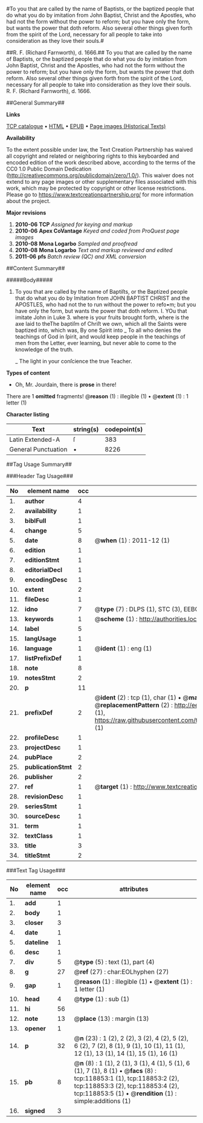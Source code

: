 #To you that are called by the name of Baptists, or the baptized people that do what you do by imitation from John Baptist, Christ and the Apostles, who had not the form without the power to reform; but you have only the form, but wants the power that doth reform. Also several other things given forth from the spirit of the Lord, necessary for all people to take into consideration as they love their souls.#

##R. F. (Richard Farnworth), d. 1666.##
To you that are called by the name of Baptists, or the baptized people that do what you do by imitation from John Baptist, Christ and the Apostles, who had not the form without the power to reform; but you have only the form, but wants the power that doth reform. Also several other things given forth from the spirit of the Lord, necessary for all people to take into consideration as they love their souls.
R. F. (Richard Farnworth), d. 1666.

##General Summary##

**Links**

[TCP catalogue](http://www.ota.ox.ac.uk/tcp/)  • 
[HTML](http://tei.it.ox.ac.uk/tcp/Texts-HTML/free/A94/A94713.html)  • 
[EPUB](http://tei.it.ox.ac.uk/tcp/Texts-EPUB/free/A94/A94713.epub) • 
[Page images (Historical Texts)](https://historicaltexts.jisc.ac.uk/eebo-99866577e)

**Availability**

To the extent possible under law, the Text Creation Partnership has waived all copyright and related or neighboring rights to this keyboarded and encoded edition of the work described above, according to the terms of the CC0 1.0 Public Domain Dedication (http://creativecommons.org/publicdomain/zero/1.0/). This waiver does not extend to any page images or other supplementary files associated with this work, which may be protected by copyright or other license restrictions. Please go to https://www.textcreationpartnership.org/ for more information about the project.

**Major revisions**

1. __2010-06__ __TCP__ *Assigned for keying and markup*
1. __2010-06__ __Apex CoVantage__ *Keyed and coded from ProQuest page images*
1. __2010-08__ __Mona Logarbo__ *Sampled and proofread*
1. __2010-08__ __Mona Logarbo__ *Text and markup reviewed and edited*
1. __2011-06__ __pfs__ *Batch review (QC) and XML conversion*

##Content Summary##

#####Body#####

1. To you that are called by the name of Baptiſts, or the Baptized people that do what you do by Imitation from JOHN BAPTIST CHRIST and the APOSTLES, who had not the to run without the power to refo•m; but you have only the form, but wants the power that doth reform.
I. YOu that imitate John in Luke 3. where is your fruits brought forth, where is the axe laid to theThe baptiſm of Chriſt we own, which all the Saints were baptized into, which was, By one Spirit into
    _ To all who denies the teachings of God in ſpirit, and would keep people in the teachings of men from the Letter, ever learning, but never able to come to the knowledge of the truth.

    _ The light in your conſcience the true Teacher.

**Types of content**

  * Oh, Mr. Jourdain, there is **prose** in there!

There are 1 **omitted** fragments! 
 @__reason__ (1) : illegible (1)  •  @__extent__ (1) : 1 letter (1)

**Character listing**


|Text|string(s)|codepoint(s)|
|---|---|---|
|Latin Extended-A|ſ|383|
|General Punctuation|•|8226|

##Tag Usage Summary##

###Header Tag Usage###

|No|element name|occ|attributes|
|---|---|---|---|
|1.|__author__|4||
|2.|__availability__|1||
|3.|__biblFull__|1||
|4.|__change__|5||
|5.|__date__|8| @__when__ (1) : 2011-12 (1)|
|6.|__edition__|1||
|7.|__editionStmt__|1||
|8.|__editorialDecl__|1||
|9.|__encodingDesc__|1||
|10.|__extent__|2||
|11.|__fileDesc__|1||
|12.|__idno__|7| @__type__ (7) : DLPS (1), STC (3), EEBO-CITATION (1), PROQUEST (1), VID (1)|
|13.|__keywords__|1| @__scheme__ (1) : http://authorities.loc.gov/ (1)|
|14.|__label__|5||
|15.|__langUsage__|1||
|16.|__language__|1| @__ident__ (1) : eng (1)|
|17.|__listPrefixDef__|1||
|18.|__note__|8||
|19.|__notesStmt__|2||
|20.|__p__|11||
|21.|__prefixDef__|2| @__ident__ (2) : tcp (1), char (1)  •  @__matchPattern__ (2) : ([0-9\-]+):([0-9IVX]+) (1), (.+) (1)  •  @__replacementPattern__ (2) : http://eebo.chadwyck.com/downloadtiff?vid=$1&page=$2 (1), https://raw.githubusercontent.com/textcreationpartnership/Texts/master/tcpchars.xml#$1 (1)|
|22.|__profileDesc__|1||
|23.|__projectDesc__|1||
|24.|__pubPlace__|2||
|25.|__publicationStmt__|2||
|26.|__publisher__|2||
|27.|__ref__|1| @__target__ (1) : http://www.textcreationpartnership.org/docs/. (1)|
|28.|__revisionDesc__|1||
|29.|__seriesStmt__|1||
|30.|__sourceDesc__|1||
|31.|__term__|1||
|32.|__textClass__|1||
|33.|__title__|3||
|34.|__titleStmt__|2||


###Text Tag Usage###

|No|element name|occ|attributes|
|---|---|---|---|
|1.|__add__|1||
|2.|__body__|1||
|3.|__closer__|3||
|4.|__date__|1||
|5.|__dateline__|1||
|6.|__desc__|1||
|7.|__div__|5| @__type__ (5) : text (1), part (4)|
|8.|__g__|27| @__ref__ (27) : char:EOLhyphen (27)|
|9.|__gap__|1| @__reason__ (1) : illegible (1)  •  @__extent__ (1) : 1 letter (1)|
|10.|__head__|4| @__type__ (1) : sub (1)|
|11.|__hi__|56||
|12.|__note__|13| @__place__ (13) : margin (13)|
|13.|__opener__|1||
|14.|__p__|32| @__n__ (23) : 1 (2), 2 (2), 3 (2), 4 (2), 5 (2), 6 (2), 7 (2), 8 (1), 9 (1), 10 (1), 11 (1), 12 (1), 13 (1), 14 (1), 15 (1), 16 (1)|
|15.|__pb__|8| @__n__ (8) : 1 (1), 2 (1), 3 (1), 4 (1), 5 (1), 6 (1), 7 (1), 8 (1)  •  @__facs__ (8) : tcp:118853:1 (1), tcp:118853:2 (2), tcp:118853:3 (2), tcp:118853:4 (2), tcp:118853:5 (1)  •  @__rendition__ (1) : simple:additions (1)|
|16.|__signed__|3||
